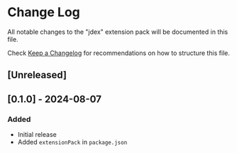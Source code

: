 # Change Log

All notable changes to the "jdex" extension pack will be documented in this file.

Check [Keep a Changelog](http://keepachangelog.com/) for recommendations on how to structure this file.

## [Unreleased]

## [0.1.0] - 2024-08-07

### Added

- Initial release
- Added `extensionPack` in `package.json`
